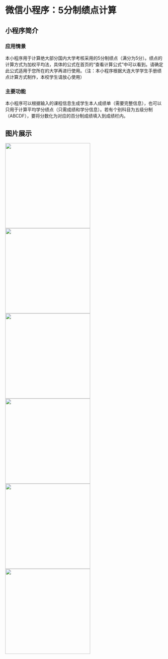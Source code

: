  # 微信小程序：5分制绩点计算

## 小程序简介

### 应用情景

本小程序用于计算绝大部分国内大学考核采用的5分制绩点（满分为5分）。绩点的计算方式为加权平均法，具体的公式在首页的“查看计算公式”中可以看到。请确定此公式适用于您所在的大学再进行使用。（注：本小程序根据大连大学学生手册绩点计算方式制作，本校学生请放心使用）

### 主要功能

本小程序可以根据输入的课程信息生成学生本人成绩单（需要完整信息），也可以只用于计算平均学分绩点（只需成绩和学分信息）。若有个别科目为五级分制（ABCDF），要将分数化为对应的百分制成绩填入到成绩栏内。

## 图片展示
<img src="https://ae01.alicdn.com/kf/H65bd8280f54746559e342c9799db1a8aH.png" width="270px"/> <img src="https://ae01.alicdn.com/kf/H52854e58d0fb42f18d5b70e3333a6da4l.png" width="270px"/> <img src="https://ae01.alicdn.com/kf/H6cdbe21b6d2141459723d30374d159e6M.png" width="270px"/>  <img src="https://ae01.alicdn.com/kf/Hf63a6f262deb418f9c6a9386c0b51b8fG.png" width="270px"/>  <img src="https://ae01.alicdn.com/kf/H055ecd15a0454b669a0c15dd10bafe7da.jpg" width="270px"/>  <img src="https://ae01.alicdn.com/kf/H3a3834c094204f2189209509b4bf8750X.png" width="270px"/>  

